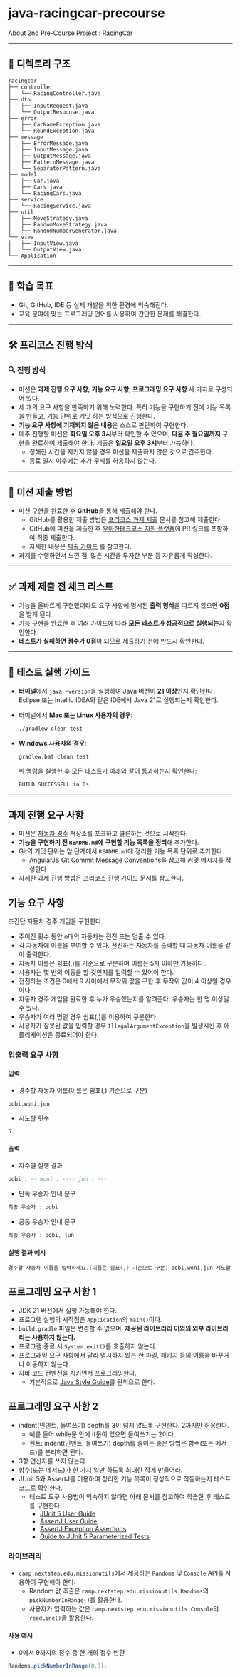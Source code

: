 # java-racingcar-precourse

About 2nd Pre-Course Project : RacingCar

---

## 📁 디렉토리 구조

```
racingcar
├── controller
│   └── RacingController.java
├── dto
│   ├── InputRequest.java
│   └── OutputResponse.java
├── error
│   ├── CarNameException.java
│   └── RoundException.java
├── message
│   ├── ErrorMessage.java
│   ├── InputMessage.java
│   ├── OutputMessage.java
│   ├── PatternMessage.java
│   └── SeparatorPattern.java
├── model
│   ├── Car.java
│   ├── Cars.java
│   └── RacingCars.java
├── service
│   └── RacingService.java
├── util
│   ├── MoveStrategy.java
│   ├── RandomMoveStrategy.java
│   └── RandomNumberGenerator.java
└── view
│   ├── InputView.java
│   └── OutputView.java
└── Application
```

---

## 🎯 학습 목표

- Git, GitHub, IDE 등 실제 개발을 위한 환경에 익숙해진다.
- 교육 분야에 맞는 프로그래밍 언어를 사용하여 간단한 문제를 해결한다.

---

## 🛠️ 프리코스 진행 방식

### 🔍 진행 방식

- 미션은 **과제 진행 요구 사항**, **기능 요구 사항**, **프로그래밍 요구 사항** 세 가지로 구성되어 있다.
- 세 개의 요구 사항을 만족하기 위해 노력한다. 특히 기능을 구현하기 전에 기능 목록을 만들고, 기능 단위로 커밋 하는 방식으로 진행한다.
- **기능 요구 사항에 기재되지 않은 내용**은 스스로 판단하여 구현한다.
- 매주 진행할 미션은 **화요일 오후 3시**부터 확인할 수 있으며, **다음 주 월요일까지** 구현을 완료하여 제출해야 한다. 제출은 **일요일 오후 3시**부터 가능하다.
    - 정해진 시간을 지키지 않을 경우 미션을 제출하지 않은 것으로 간주한다.
    - 종료 일시 이후에는 추가 무제를 허용하지 않는다.

---

## 📮 미션 제출 방법

- 미션 구현을 완료한 후 **GitHub**을 통해 제출해야 한다.
    - GitHub를 활용한 제출 방법은 [프리코스 과제 제출](https://github.com/woowacourse/woowacourse-docs/tree/main/precourse) 문서를 참고해 제출한다.
    - GitHub에 미션을 제출한 후 [우아한테크코스 지원 플랫폼](https://apply.techcourse.co.kr/)에 PR 링크를 포함하여 최종 제출한다.
    - 자세한
      내용은 [제출 가이드](https://github.com/woowacourse/woowacourse-docs/tree/main/precourse#%EC%A0%9C%EC%B6%9C-%EA%B0%80%EC%9D%B4%EB%93%9C)
      를 참고한다.
- 과제를 수행하면서 느낀 점, 많은 시간을 투자한 부분 등 자유롭게 작성한다.

---

## ✅ 과제 제출 전 체크 리스트

- 기능을 올바르게 구현했더라도 요구 사항에 명시된 **출력 형식**을 따르지 않으면 **0점**을 받게 된다.
- 기능 구현을 완료한 후 여러 가이드에 따라 **모든 테스트가 성공적으로 실행되는지** 확인한다.
- **테스트가 실패하면 점수가 0점**이 되므로 제출하기 전에 반드시 확인한다.

---

## 🧪 테스트 실행 가이드

- **터미널**에서 `java -version`을 실행하여 Java 버전이 **21 이상**인지 확인한다.  
  Eclipse 또는 IntelliJ IDEA와 같은 IDE에서 Java 21로 실행되는지 확인한다.

- 터미널에서 **Mac 또는 Linux 사용자의 경우**:
  ```bash
  ./gradlew clean test
  ```

- **Windows 사용자의 경우**:
  ```bash
  gradlew.bat clean test
  ```

  위 명령을 실행한 후 모든 테스트가 아래와 같이 통과하는지 확인한다:
  ```
  BUILD SUCCESSFUL in 0s
  ```

---

## 과제 진행 요구 사항

- 미션은 [자동차 경주](https://github.com/woowacourse-precourse/java-racingcar-7) 저장소를 포크하고 클론하는 것으로 시작한다.
- **기능을 구현하기 전 `README.md`에 구현할 기능 목록을 정리**해 추가한다.
- Git의 커밋 단위는 앞 단계에서 `README.md`에 정리한 기능 목록 단위로 추가한다.
    - [AngularJS Git Commit Message Conventions](https://gist.github.com/stephenparish/9941e89d80e2bc58a153)을 참고해 커밋
      메시지를 작성한다.
- 자세한 과제 진행 방법은 프리코스 진행 가이드 문서를 참고한다.

## 기능 요구 사항

초간단 자동차 경주 게임을 구현한다.

- 주어진 횟수 동안 n대의 자동차는 전진 또는 멈출 수 있다.
- 각 자동차에 이름을 부여할 수 있다. 전진하는 자동차를 출력할 때 자동차 이름을 같이 출력한다.
- 자동차 이름은 쉼표(,)를 기준으로 구분하며 이름은 5자 이하만 가능하다.
- 사용자는 몇 번의 이동을 할 것인지를 입력할 수 있어야 한다.
- 전진하는 조건은 0에서 9 사이에서 무작위 값을 구한 후 무작위 값이 4 이상일 경우이다.
- 자동차 경주 게임을 완료한 후 누가 우승했는지를 알려준다. 우승자는 한 명 이상일 수 있다.
- 우승자가 여러 명일 경우 쉼표(,)를 이용하여 구분한다.
- 사용자가 잘못된 값을 입력할 경우 `IllegalArgumentException`을 발생시킨 후 애플리케이션은 종료되어야 한다.

### 입출력 요구 사항

#### 입력

- 경주할 자동차 이름(이름은 쉼표(,) 기준으로 구분)

```autohotkey
pobi,woni,jun
```

- 시도할 횟수

```undefined
5
```

#### 출력

- 차수별 실행 결과

```ada
pobi : -- woni : ---- jun : ---
```

- 단독 우승자 안내 문구

```ada
최종 우승자 : pobi
```

- 공동 우승자 안내 문구

```ada
최종 우승자 : pobi, jun
```

#### 실행 결과 예시

```ada
경주할 자동차 이름을 입력하세요.(이름은 쉼표(,) 기준으로 구분) pobi,woni,jun 시도할 횟수는 몇 회인가요? 5 실행 결과 pobi : - woni : jun : - pobi : -- woni : - jun : -- pobi : --- woni : -- jun : --- pobi : ---- woni : --- jun : ---- pobi : ----- woni : ---- jun : ----- 최종 우승자 : pobi, jun
```

## 프로그래밍 요구 사항 1

- JDK 21 버전에서 실행 가능해야 한다.
- 프로그램 실행의 시작점은 `Application`의 `main()`이다.
- `build.gradle` 파일은 변경할 수 없으며, **제공된 라이브러리 이외의 외부 라이브러리는 사용하지 않는다.**
- 프로그램 종료 시 `System.exit()`를 호출하지 않는다.
- 프로그래밍 요구 사항에서 달리 명시하지 않는 한 파일, 패키지 등의 이름을 바꾸거나 이동하지 않는다.
- 자바 코드 컨벤션을 지키면서 프로그래밍한다.
    - 기본적으로 [Java Style Guide](https://github.com/woowacourse/woowacourse-docs/blob/main/styleguide/java)를 원칙으로 한다.

## 프로그래밍 요구 사항 2

- indent(인덴트, 들여쓰기) depth를 3이 넘지 않도록 구현한다. 2까지만 허용한다.
    - 예를 들어 while문 안에 if문이 있으면 들여쓰기는 2이다.
    - 힌트: indent(인덴트, 들여쓰기) depth를 줄이는 좋은 방법은 함수(또는 메서드)를 분리하면 된다.
- 3항 연산자를 쓰지 않는다.
- 함수(또는 메서드)가 한 가지 일만 하도록 최대한 작게 만들어라.
- JUnit 5와 AssertJ를 이용하여 정리한 기능 목록이 정상적으로 작동하는지 테스트 코드로 확인한다.
    - 테스트 도구 사용법이 익숙하지 않다면 아래 문서를 참고하여 학습한 후 테스트를 구현한다.
        - [JUnit 5 User Guide](https://junit.org/junit5/docs/current/user-guide)
        - [AssertJ User Guide](https://assertj.github.io/doc)
        - [AssertJ Exception Assertions](https://www.baeldung.com/assertj-exception-assertion)
        - [Guide to JUnit 5 Parameterized Tests](https://www.baeldung.com/parameterized-tests-junit-5)

### 라이브러리

- `camp.nextstep.edu.missionutils`에서 제공하는 `Randoms` 및 `Console` API를 사용하여 구현해야 한다.
    - Random 값 추출은 `camp.nextstep.edu.missionutils.Randoms`의 `pickNumberInRange()`를 활용한다.
    - 사용자가 입력하는 값은 `camp.nextstep.edu.missionutils.Console`의 `readLine()`을 활용한다.

#### 사용 예시

- 0에서 9까지의 정수 중 한 개의 정수 반환

```java
Randoms.pickNumberInRange(0,9);
```
